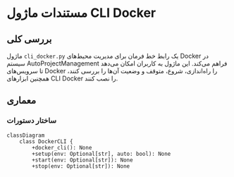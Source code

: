 # مستندات ماژول CLI Docker

## بررسی کلی
ماژول `cli_docker.py` یک رابط خط فرمان برای مدیریت محیط‌های Docker در سیستم AutoProjectManagement فراهم می‌کند. این ماژول به کاربران امکان می‌دهد تا سرویس‌های Docker را راه‌اندازی، شروع، متوقف و وضعیت آن‌ها را بررسی کنند، همچنین ابزارهای CLI Docker را نصب کنند.

## معماری

### ساختار دستورات
```mermaid
classDiagram
    class DockerCLI {
        +docker_cli(): None
        +setup(env: Optional[str], auto: bool): None
        +start(env: Optional[str]): None
        +stop(env: Optional[str]): None
